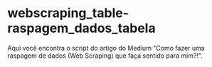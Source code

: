 # webscraping_table-raspagem_dados_tabela

Aqui você encontra o script do artigo do Medium "Como fazer uma raspagem de dados (Web Scraping) que faça sentido para mim?!".
